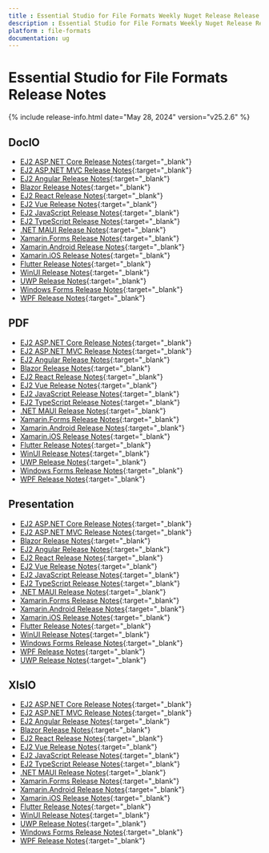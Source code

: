 ```yaml
---
title : Essential Studio for File Formats Weekly Nuget Release Release Notes  
description : Essential Studio for File Formats Weekly Nuget Release Release Notes  
platform : file-formats
documentation: ug
---
```


# Essential Studio for File Formats  Release Notes  

{% include release-info.html date="May 28, 2024" version="v25.2.6" %} 


## DocIO

* [EJ2 ASP.NET Core Release Notes](https://ej2.syncfusion.com/aspnetcore/documentation/release-notes/25.2.6#docio){:target="_blank"}
* [EJ2 ASP.NET MVC Release Notes](https://ej2.syncfusion.com/aspnetmvc/documentation/release-notes/25.2.6#docio){:target="_blank"}
* [EJ2 Angular Release Notes](https://ej2.syncfusion.com/angular/documentation/release-notes/25.2.6#docio){:target="_blank"}
* [Blazor Release Notes](https://blazor.syncfusion.com/documentation/release-notes/25.2.6#docio){:target="_blank"}
* [EJ2 React Release Notes](https://ej2.syncfusion.com/react/documentation/release-notes/25.2.6#docio){:target="_blank"}
* [EJ2 Vue  Release Notes](https://ej2.syncfusion.com/vue/documentation/release-notes/25.2.6#docio){:target="_blank"}
* [EJ2 JavaScript Release Notes](https://ej2.syncfusion.com/javascript/documentation/release-notes/25.2.6#docio){:target="_blank"}
* [EJ2 TypeScript Release Notes](https://ej2.syncfusion.com/documentation/release-notes/25.2.6#docio){:target="_blank"}
* [.NET MAUI Release Notes](/maui/release-notes/v25.2.6#docio){:target="_blank"}
* [Xamarin.Forms Release Notes](/xamarin/release-notes/v25.2.6#docio){:target="_blank"}
* [Xamarin.Android Release Notes](/xamarin-android/release-notes/v25.2.6#docio){:target="_blank"}
* [Xamarin.iOS Release Notes](/xamarin-ios/release-notes/v25.2.6#docio){:target="_blank"}
* [Flutter Release Notes](/flutter/release-notes/v25.2.6#docio){:target="_blank"}
* [WinUI Release Notes](/winui/release-notes/v25.2.6#docio){:target="_blank"}
* [UWP Release Notes](/uwp/release-notes/v25.2.6#docio){:target="_blank"}
* [Windows Forms Release Notes](/windowsforms/release-notes/v25.2.6#docio){:target="_blank"}
* [WPF Release Notes](/wpf/release-notes/v25.2.6#docio){:target="_blank"}



## PDF

* [EJ2 ASP.NET Core Release Notes](https://ej2.syncfusion.com/aspnetcore/documentation/release-notes/25.2.6#pdf){:target="_blank"}
* [EJ2 ASP.NET MVC Release Notes](https://ej2.syncfusion.com/aspnetmvc/documentation/release-notes/25.2.6#pdf){:target="_blank"}
* [EJ2 Angular Release Notes](https://ej2.syncfusion.com/angular/documentation/release-notes/25.2.6#pdf){:target="_blank"}
* [Blazor Release Notes](https://blazor.syncfusion.com/documentation/release-notes/25.2.6#pdf){:target="_blank"}
* [EJ2 React Release Notes](https://ej2.syncfusion.com/react/documentation/release-notes/25.2.6#pdf){:target="_blank"}
* [EJ2 Vue  Release Notes](https://ej2.syncfusion.com/vue/documentation/release-notes/25.2.6#pdf){:target="_blank"}
* [EJ2 JavaScript Release Notes](https://ej2.syncfusion.com/javascript/documentation/release-notes/25.2.6#pdf){:target="_blank"}
* [EJ2 TypeScript Release Notes](https://ej2.syncfusion.com/documentation/release-notes/25.2.6#pdf){:target="_blank"}
* [.NET MAUI Release Notes](/maui/release-notes/v25.2.6#pdf){:target="_blank"}
* [Xamarin.Forms Release Notes](/xamarin/release-notes/v25.2.6#pdf){:target="_blank"}
* [Xamarin.Android Release Notes](/xamarin-android/release-notes/v25.2.6#pdf){:target="_blank"}
* [Xamarin.iOS Release Notes](/xamarin-ios/release-notes/v25.2.6#pdf){:target="_blank"}
* [Flutter Release Notes](/flutter/release-notes/v25.2.6#pdf){:target="_blank"}
* [WinUI Release Notes](/winui/release-notes/v25.2.6#pdf){:target="_blank"}
* [UWP Release Notes](/uwp/release-notes/v25.2.6#pdf){:target="_blank"}
* [Windows Forms Release Notes](/windowsforms/release-notes/v25.2.6#pdf){:target="_blank"}
* [WPF Release Notes](/wpf/release-notes/v25.2.6#pdf){:target="_blank"}


## Presentation

* [EJ2 ASP.NET Core Release Notes](https://ej2.syncfusion.com/aspnetcore/documentation/release-notes/25.2.6#presentation){:target="_blank"}
* [EJ2 ASP.NET MVC Release Notes](https://ej2.syncfusion.com/aspnetmvc/documentation/release-notes/25.2.6#presentation){:target="_blank"}
* [Blazor Release Notes](https://blazor.syncfusion.com/documentation/release-notes/25.2.6#presentation){:target="_blank"}
* [EJ2 Angular Release Notes](https://ej2.syncfusion.com/angular/documentation/release-notes/25.2.6#presentation){:target="_blank"}
* [EJ2 React Release Notes](https://ej2.syncfusion.com/react/documentation/release-notes/25.2.6#presentation){:target="_blank"}
* [EJ2 Vue  Release Notes](https://ej2.syncfusion.com/vue/documentation/release-notes/25.2.6#presentation){:target="_blank"}
* [EJ2 JavaScript Release Notes](https://ej2.syncfusion.com/javascript/documentation/release-notes/25.2.6#presentation){:target="_blank"}
* [EJ2 TypeScript Release Notes](https://ej2.syncfusion.com/documentation/release-notes/25.2.6#presentation){:target="_blank"}
* [.NET MAUI Release Notes](/maui/release-notes/v25.2.6#presentation){:target="_blank"}
* [Xamarin.Forms Release Notes](/xamarin/release-notes/v25.2.6#presentation){:target="_blank"}
* [Xamarin.Android Release Notes](/xamarin-android/release-notes/v25.2.6#presentation){:target="_blank"}
* [Xamarin.iOS Release Notes](/xamarin-ios/release-notes/v25.2.6#presentation){:target="_blank"}
* [Flutter Release Notes](/flutter/release-notes/v25.2.6#presentation){:target="_blank"}
* [WinUI Release Notes](/winui/release-notes/v25.2.6#presentation){:target="_blank"}
* [Windows Forms Release Notes](/windowsforms/release-notes/v25.2.6#presentation){:target="_blank"}
* [WPF Release Notes](/wpf/release-notes/v25.2.6#presentation){:target="_blank"}
* [UWP Release Notes](/uwp/release-notes/v25.2.6#presentation){:target="_blank"}



## XlsIO

* [EJ2 ASP.NET Core Release Notes](https://ej2.syncfusion.com/aspnetcore/documentation/release-notes/25.2.6#xlsio){:target="_blank"}
* [EJ2 ASP.NET MVC Release Notes](https://ej2.syncfusion.com/aspnetmvc/documentation/release-notes/25.2.6#xlsio){:target="_blank"}
* [EJ2 Angular Release Notes](https://ej2.syncfusion.com/angular/documentation/release-notes/25.2.6#xlsio){:target="_blank"}
* [Blazor Release Notes](https://blazor.syncfusion.com/documentation/release-notes/25.2.6#xlsio){:target="_blank"}
* [EJ2 React Release Notes](https://ej2.syncfusion.com/react/documentation/release-notes/25.2.6#xlsio){:target="_blank"}
* [EJ2 Vue  Release Notes](https://ej2.syncfusion.com/vue/documentation/release-notes/25.2.6#xlsio){:target="_blank"}
* [EJ2 JavaScript Release Notes](https://ej2.syncfusion.com/javascript/documentation/release-notes/25.2.6#xlsio){:target="_blank"}
* [EJ2 TypeScript Release Notes](https://ej2.syncfusion.com/documentation/release-notes/25.2.6#xlsio){:target="_blank"}
* [.NET MAUI Release Notes](/maui/release-notes/v25.2.6#xlsio){:target="_blank"}
* [Xamarin.Forms Release Notes](/xamarin/release-notes/v25.2.6#xlsio){:target="_blank"}
* [Xamarin.Android Release Notes](/xamarin-android/release-notes/v25.2.6#xlsio){:target="_blank"}
* [Xamarin.iOS Release Notes](/xamarin-ios/release-notes/v25.2.6#xlsio){:target="_blank"}
* [Flutter Release Notes](/flutter/release-notes/v25.2.6#xlsio){:target="_blank"}
* [WinUI Release Notes](/winui/release-notes/v25.2.6#xlsio){:target="_blank"}
* [UWP Release Notes](/uwp/release-notes/v25.2.6#xlsio){:target="_blank"}
* [Windows Forms Release Notes](/windowsforms/release-notes/v25.2.6#xlsio){:target="_blank"}
* [WPF Release Notes](/wpf/release-notes/v25.2.6#xlsio){:target="_blank"}



